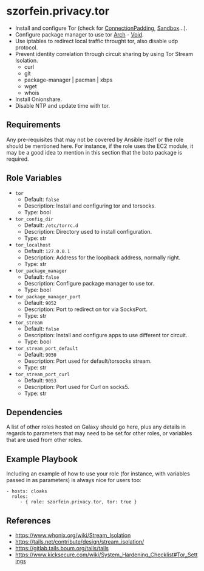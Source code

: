 szorfein.privacy.tor
====================

- Install and configure Tor (check for [ConnectionPadding](https://www.whonix.org/wiki/Whonix-Gateway_Security#Tor_Connection_Padding), [Sandbox](https://www.whonix.org/wiki/Whonix-Gateway_Security#Seccomp)...).
- Configure package manager to use tor [Arch](https://wiki.archlinux.org/title/Tor#Pacman) - [Void](https://docs.voidlinux.org/xbps/repositories/mirrors/tor.html).
- Use iptables to redirect local traffic throught tor, also disable udp protocol.
- Prevent identity correlation through circuit sharing by using Tor Stream Isolation.
  - curl
  - git
  - package-manager | pacman | xbps
  - wget
  - whois
- Install Onionshare.
- Disable NTP and update time with tor.

Requirements
------------

Any pre-requisites that may not be covered by Ansible itself or the role should be mentioned here. For instance, if the role uses the EC2 module, it may be a good idea to mention in this section that the boto package is required.

Role Variables
--------------

- `tor`
  - Default: `false`
  - Description: Install and configuring tor and torsocks.
  - Type: bool
- `tor_config_dir`
  - Default: `/etc/torrc.d`
  - Description: Directory used to install configuration.
  - Type: str
- `tor_localhost`
  - Default: `127.0.0.1`
  - Description: Address for the loopback address, normally right.
  - Type: str
- `tor_package_manager`
  - Default: `false`
  - Description: Configure package manager to use tor.
  - Type: bool
- `tor_package_manager_port`
  - Default: `9052`
  - Description: Port to redirect on tor via SocksPort.
  - Type: str
- `tor_stream`
  - Default: `false`
  - Description: Install and configure apps to use different tor circuit.
  - Type: bool
- `tor_stream_port_default`
  - Default: `9050`
  - Description: Port used for default/torsocks stream.
  - Type: str
- `tor_stream_port_curl`
  - Default: `9053`
  - Description: Port used for Curl on socks5.
  - Type: str

Dependencies
------------

A list of other roles hosted on Galaxy should go here, plus any details in regards to parameters that may need to be set for other roles, or variables that are used from other roles.

Example Playbook
----------------

Including an example of how to use your role (for instance, with variables passed in as parameters) is always nice for users too:

    - hosts: cloaks
      roles:
         - { role: szorfein.privacy.tor, tor: true }

References
----------

- https://www.whonix.org/wiki/Stream_Isolation
- https://tails.net/contribute/design/stream_isolation/
- https://gitlab.tails.boum.org/tails/tails
- https://www.kicksecure.com/wiki/System_Hardening_Checklist#Tor_Settings
